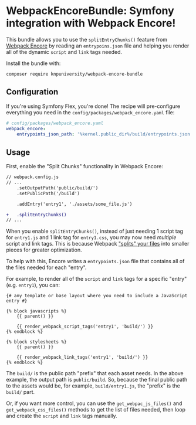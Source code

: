 # WebpackEncoreBundle: Symfony integration with Webpack Encore!

This bundle allows you to use the `splitEntryChunks()` feature
from [Webpack Encore](https://symfony.com/doc/current/frontend.html)
by reading an `entrypoins.json` file and helping you render all of
the dynamic `script` and `link` tags needed.

Install the bundle with:

```
composer require knpuniversity/webpack-encore-bundle
```

## Configuration

If you're using Symfony Flex, you're done! The recipe will
pre-configure everything you need in the `config/packages/webpack_encore.yaml`
file:

```yaml
# config/packages/webpack_encore.yaml
webpack_encore:
    entrypoints_json_path: '%kernel.public_dir%/build/entrypoints.json'
```

## Usage

First, enable the "Split Chunks" functionality in Webpack Encore:

```diff
// webpack.config.js
// ...
    .setOutputPath('public/build/')
    .setPublicPath('/build')

    .addEntry('entry1', './assets/some_file.js')

+   .splitEntryChunks()
// ...
```

When you enable `splitEntryChunks()`, instead of just needing 1 script tag
for `entry1.js` and 1 link tag for `entry1.css`, you may now need *multiple*
script and link tags. This is because Webpack ["splits" your files](https://webpack.js.org/plugins/split-chunks-plugin/)
into smaller pieces for greater optimization. 

To help with this, Encore writes a `entrypoints.json` file that contains
all of the files needed for each "entry".

For example, to render all of the `script` and `link` tags for a specific
"entry" (e.g. `entry1`), you can:

```twig
{# any template or base layout where you need to include a JavaScript entry #}

{% block javascripts %}
    {{ parent() }}

    {{ render_webpack_script_tags('entry1', 'build/') }}
{% endblock %}

{% block stylesheets %}
    {{ parent() }}

    {{ render_webpack_link_tags('entry1', 'build/') }}
{% endblock %}
```

The `build/` is the public path "prefix" that each asset needs. In the above
example, the output path is `public/build`. So, because the final public
path to the assets would be, for example, `build/entry1.js`, the "prefix"
is the `build/` part.

Or, if you want more control, you can use the `get_webpac_js_files()` and
`get_webpack_css_files()` methods to get the list of files needed, then
loop and create the `script` and `link` tags manually.
